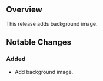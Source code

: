 ## Overview
This release adds background image.

## Notable Changes
### Added
- Add background image.
